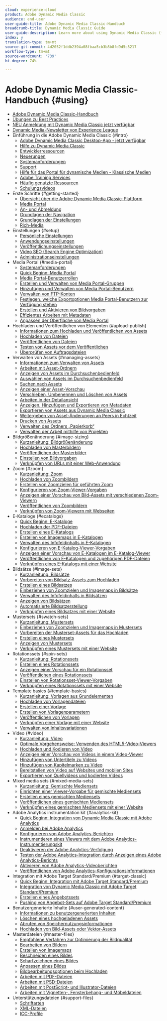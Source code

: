 ```yaml
---
cloud: experience-cloud
product: Adobe Dynamic Media Classic
audience: end-user
user-guide-title: Adobe Dynamic Media Classic-Handbuch
breadcrumb-title: Dynamic Media Classic Guide
user-guide-description: Learn more about using Dynamic Media Classic (formerly known as Scene7)
index: y
translation-type: tm+mt
source-git-commit: 4d2052f1ddb2394a08fbaa5cb3b8b8fd9d5c5217
workflow-type: tm+mt
source-wordcount: '739'
ht-degree: 74%

---
```



# Adobe Dynamic Media Classic-Handbuch {#using}

+ [Adobe Dynamic Media Classic-Handbuch](home.md)
+ [Übungen zu Best Practices](https://docs.adobe.com/content/help/en/experience-manager-learn/dynamic-media-classic-tutorial/overview.html)
+ [NEU Anmeldung mit Dynamic Media Classic jetzt verfügbar](new-ui-2020.md)
+ [Dynamic Media-Newsletter von Experience League](dynamic-media-newsletter.md)
+ Einführung in die Adobe Dynamic Media Classic {#intro}
   + [Adobe Dynamic Media Classic Desktop-App - jetzt verfügbar](dynamic-media-classic-desktop-app.md)
   + [Hilfe zu Dynamic Media Classic](introduction.md)
   + [Entwicklerressourcen](developer-resources.md)
   + [Neuerungen](whats-new.md)
   + [Systemanforderungen](system-requirements.md)
   + [Support](support.md)
   + [Hilfe für das Portal für dynamische Medien - Klassische Medien](help-dmc-media-portal.md)
   + [Adobe Training Services](training-services.md)
   + [Häufig genutzte Ressourcen](popular-resources.md)
   + [Schulungsvideos](training-videos.md)
+ Erste Schritte {#getting-started}
   + [Übersicht über die Adobe Dynamic Media Classic-Plattform](dmc-platform-overview.md)
   + [Media Portal](media-portal.md)
   + [An- und Abmeldung](signing-out.md)
   + [Grundlagen der Navigation](navigation-basics.md)
   + [Grundlagen der Einstellungen](setup-basics.md)
   + [Rich-Media](rich-media.md)
+ Einstellungen {#setup}
   + [Persönliche Einstellungen](personal-setup.md)
   + [Anwendungseinstellungen](application-setup.md)
   + [Veröffentlichungseinstellungen](publish-setup.md)
   + [Video SEO (Search Engine Optimization)](video-seo-search-engine-optimization.md)
   + [Administrationseinstellungen](administration-setup.md)
+ Media Portal {#media-portal}
   + [Systemanforderungen](system-requirements-1.md)
   + [Quick Beginn: Media Portal](quick-start-media-portal-administration.md)
   + [Media Portal-Benutzerrollen](media-portal-user-roles.md)
   + [Erstellen und Verwalten von Media Portal-Gruppen](creating-media-portal-groups.md)
   + [Hinzufügen und Verwalten von Media Portal-Benutzern](adding-media-portal-users.md)
   + [Verwalten von FTP-Konten](ftp-accounts.md)
   + [Festlegen, welche Exportoptionen Media Portal-Benutzern zur Verfügung stehen](specifying-export-options-available-media.md)
   + [Erstellen und Aktivieren von Bildvorgaben](creating-enabling-image-presets.md)
   + [Effizientes Arbeiten mit Metadaten](making-efficient-metadata.md)
   + [Anpassen der Oberfläche von Media Portal](customizing-media-portal-screen.md)
+ Hochladen und Veröffentlichen von Elementen {#upload-publish}
   + [Informationen zum Hochladen und Veröffentlichen von Assets](about-asset-upload-publish.md)
   + [Hochladen von Dateien](uploading-files.md)
   + [Veröffentlichen von Dateien ](publishing-files.md)
   + [Testen von Assets vor dem Veröffentlichen](testing-assets-making-them-public.md)
   + [Überprüfen von Auftragsdateien](checking-job-files.md)
+ Verwalten von Assets {#managing-assets}
   + [Informationen zum Verwalten von Assets](about-managing-assets.md)
   + [Arbeiten mit Asset-Ordnern](asset-folders.md)
   + [Anzeigen von Assets im Durchsuchenbedienfeld](viewing-assets-browse-panel.md)
   + [Auswählen von Assets im Durchsuchenbedienfeld](selecting-assets-browse-panel.md)
   + [Suchen nach Assets](searching-assets.md)
   + [Anzeigen einer Asset-Vorschau](previewing-asset.md)
   + [Verschieben, Umbenennen und Löschen von Assets](moving-renaming-deleting-assets.md)
   + [Arbeiten in der Detailansicht ](detail-view.md)
   + [Anzeigen, Hinzufügen und Exportieren von Metadaten](viewing-adding-exporting-metadata.md)
   + [Exportieren von Assets aus Dynamic Media Classic](exporting-assets-from-dmc.md)
   + [Weitergeben von Asset-Änderungen an Peers in Echtzeit](sharing-asset-changes-peers-real.md)
   + [Drucken von Assets](printing-assets.md)
   + [Verwalten des Ordners „Papierkorb“](trash-folder.md)
   + [Verwalten der Arbeit mithilfe von Projekten](organizing-projects.md)
+ Bildgrößenänderung {#image-sizing}
   + [Kurzanleitung: Bildgrößenänderung](quick-start-image-sizing.md)
   + [Hochladen von Masterbildern](uploading-master-images.md)
   + [Veröffentlichen der Masterbilder](publishing-master-images.md)
   + [Einstellen von Bildvorgaben](setting-image-presets.md)
   + [Verknüpfen von URLs mit einer Web-Anwendung](linking-urls-web-application.md)
+ Zoom {#zoom}
   + [Kurzanleitung: Zoom](quick-start-zoom.md)
   + [Hochladen von Zoombildern](uploading-zoom-images.md)
   + [Erstellen von Zoomzielen für geführten Zoom](creating-zoom-targets-guided-zoom.md)
   + [Konfigurieren von Zoom-Viewer-Vorgaben](setting-zoom-viewer-presets.md)
   + [Anzeigen einer Vorschau von Bild-Assets mit verschiedenen Zoom-Viewern](previewing-image-assets-different-zoom.md)
   + [Veröffentlichen von Zoombildern](publishing-zoom-images.md)
   + [Verknüpfen von Zoom-Viewern mit Webseiten](linking-zoom-viewers-web-pages.md)
+ E-Kataloge {#ecatalogs}
   + [Quick Beginn: E-Kataloge](quick-start-ecatalog.md)
   + [Hochladen der PDF-Dateien](uploading-pdf-files.md)
   + [Erstellen eines E-Katalogs](creating-ecatalog.md)
   + [Erstellen von Imagemaps in E-Katalogen](creating-ecatalog-image-maps.md)
   + [Verwalten des Infofeldinhalts in E-Katalogen](info-panel-content.md)
   + [Konfigurieren von E-Katalog-Viewer-Vorgaben](setting-ecatalog-viewer-presets.md)
   + [Anzeigen einer Vorschau von E-Katalogen im E-Katalog-Viewer](previewing-ecatalogs-ecatalog-viewer.md)
   + [Veröffentlichen von E-Katalogen und zugehörigen PDF-Dateien](publishing-ecatalogs-associated-pdfs.md)
   + [Verknüpfen eines E-Katalogs mit einer Website](linking-ecatalog-web-page.md)
+ Bildsätze {#image-sets}
   + [Kurzanleitung: Bildsätze](quick-start-image-sets.md)
   + [Vorbereiten von Bildsatz-Assets zum Hochladen](preparing-image-set-assets-upload.md)
   + [Erstellen eines Bildsatzes](creating-image-set.md)
   + [Einbeziehen von Zoomzielen und Imagemaps in Bildsätze](including-zoom-targets-image-maps.md)
   + [Verwalten des Infofeldinhalts in Bildsätzen](info-panel-content-1.md)
   + [Anzeigen von Bildsätzen](viewing-image-sets.md)
   + [Automatisierte Bildsatzerstellung](automated-image-set-generation.md)
   + [Verknüpfen eines Bildsatzes mit einer Website](linking-image-set-web-page.md)
+ Mustersets {#swatch-sets}
   + [Kurzanleitung: Mustersets](quick-start-swatch-sets.md)
   + [Einbeziehen von Zoomzielen und Imagemaps in Mustersets](including-zoom-targets-image-maps-1.md)
   + [Vorbereiten der Musterset-Assets für das Hochladen](preparing-swatch-set-assets-upload.md)
   + [Erstellen eines Mustersets](creating-swatch-set.md)
   + [Anzeigen von Mustersets](viewing-swatch-sets.md)
   + [Verknüpfen eines Mustersets mit einer Website](linking-swatch-set-web-page.md)
+ Rotationssets {#spin-sets}
   + [Kurzanleitung: Rotationssets](quick-start-spin-sets.md)
   + [Erstellen eines Rotationssets](creating-spin-set.md)
   + [Anzeigen einer Vorschau für ein Rotationsset](previewing-spin-set.md)
   + [Veröffentlichen eines Rotationssets](publishing-spin-set.md)
   + [Einstellen von Rotationsset-Viewer-Vorgaben](setting-spin-set-viewer-presets.md)
   + [Verknüpfen eines Rotationssets mit einer Website](linking-spin-set-web-page.md)
+ Template basics {#template-basics}
   + [Kurzanleitung: Vorlagen aus Grundelementen](quick-start-template-basics.md)
   + [Hochladen von Vorlagendateien](uploading-template-files.md)
   + [Erstellen einer Vorlage](creating-template.md)
   + [Erstellen von Vorlagenparametern](creating-template-parameters.md)
   + [Veröffentlichen von Vorlagen](publishing-templates.md)
   + [Verknüpfen einer Vorlage mit einer Website](linking-template-web-page.md)
   + [Verwalten von Inhaltsvariationen](content-variations.md)
+ Video {#video}
   + [Kurzanleitung: Video](quick-start-video.md)
   + [Optimale Vorgehensweise: Verwenden des HTML5-Video-Viewers](best-practice-using-html5-video.md)
   + [Hochladen und Kodieren von Video](uploading-encoding-videos.md)
   + [Anzeigen einer Vorschau von Videos in einem Video-Viewer](previewing-videos-video-viewer.md)
   + [Hinzufügen von Untertiteln zu Videos](adding-captions-video.md)
   + [Hinzufügen von Kapitelmarken zu Video](adding-chapter-markers-video.md)
   + [Bereitstellen von Video auf Websites und mobilen Sites](deploying-video-websites-mobile-sites.md)
   + [Exportieren von Quellvideos und kodierten Videos](exporting-source-encoded-videos.md)
+ Mixed media sets {#mixed-media-sets}
   + [Kurzanleitung: Gemischte Mediensets](quick-start-mixed-media-sets.md)
   + [Einrichten einer Viewer-Vorgabe für gemischte Mediensets](setting-mixed-media-set-viewer.md)
   + [Erstellen eines gemischten Mediensets](creating-mixed-media-set.md)
   + [Veröffentlichen eines gemischten Mediensets](publishing-mixed-media-set.md)
   + [Verknüpfen eines gemischten Mediensets mit einer Website](linking-mixed-media-set-web.md)
+ Adobe Analytics instrumentation kit {#analytics-kit}
   + [Quick Beginn: Integration von Dynamic Media Classic mit Adobe Analytics](quick-start-integrating-dmc-analytics.md)
   + [Anmelden bei Adobe Analytics](log-analytics.md)
   + [Konfigurieren von Adobe Analytics-Berichten](configuring-analytics-reports.md)
   + [Instrumentieren eines Viewers mit dem Adobe Analytics-Instrumentierungskit](instrumenting-viewer-using-analytics-instrumentation.md)
   + [Deaktivieren der Adobe Analytics-Verfolgung](disabling-analytics-tracking.md)
   + [Testen der Adobe Analytics-Integration durch Anzeigen eines Adobe Analytics-Berichts](testing-integration-viewing-analytics-report.md)
   + [Aktivieren von Adobe Analytics-Videoberichten](enabling-analytics-video-reports.md)
   + [Veröffentlichen von Adobe Analytics-Konfigurationsinformationen](publishing-analytics-configuration-information.md)
+ Integration mit Adobe Target Standard/Premium {#target-classic}
   + [Quick Beginn: Integration mit Adobe Target Standard/Premium](quick-start-target-integration.md)
   + [Integration von Dynamic Media Classic mit Adobe Target Standard/Premium](integrating-dmc-with-target.md)
   + [Erstellen eines Angebotssets](creating-offer-set.md)
   + [Pushing von Angebot-Sets auf Adobe Target Standard/Premium](pushing-offer-sets-target.md)
+ Benutzergenerierte Inhalte {#user-generated-content}
   + [Informationen zu benutzergenerierten Inhalten](about-ugc.md)
   + [Löschen eines hochgeladenen Assets](deleting-uploaded-asset.md)
   + [Abrufen von Speichernutzungsinformationen](getting-disk-usage-information.md)
   + [Hochladen von Bild-Assets oder Vektor-Assets](uploading-image-asset-or-vector.md)
+ Masterdateien {#master-files}
   + [Empfohlene Verfahren zur Optimierung der Bildqualität](best-practices-optimizing-quality-images.md)
   + [Bearbeiten von Bildern](editing-images.md)
   + [Erstellen von Imagemaps](creating-image-maps.md)
   + [Beschneiden eines Bildes](cropping-image.md)
   + [Scharfzeichnen eines Bildes](sharpening-image.md)
   + [Anpassen eines Bildes](adjusting-image.md)
   + [Bildbearbeitungsoptionen beim Hochladen](image-editing-options-upload.md)
   + [Arbeiten mit PDF-Dateien](pdfs.md)
   + [Arbeiten mit PSD-Dateien ](psd-files.md)
   + [Arbeiten mit PostScript- und Illustrator-Dateien](postscript-illustrator-files.md)
   + [Arbeiten mit Vignetten-, Fensterbehang- und Möbeldateien](vignette-window-covering-cabinet-files.md)
+ Unterstützungsdateien {#support-files}
   + [Schriftarten](fonts.md)
   + [XML-Dateien](xml-files.md)
   + [ICC-Profile](icc-profiles.md)
